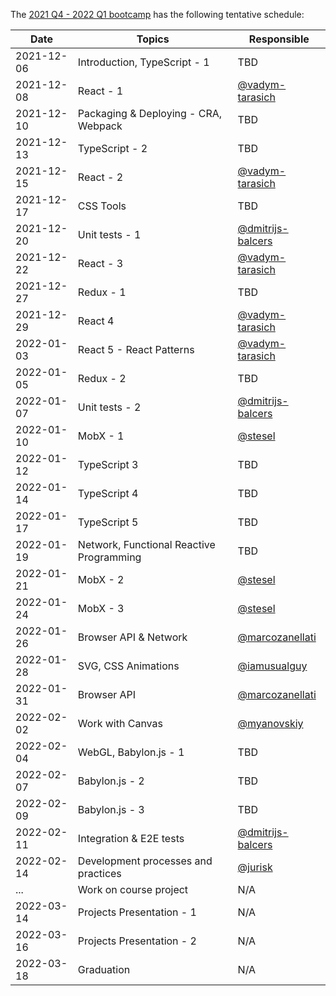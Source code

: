 The [2021 Q4 - 2022 Q1 bootcamp](https://typescript-bootcamp.evolution.com/) has the following tentative schedule:

| Date       | Topics                                   | Responsible                          |
|------------|------------------------------------------|--------------------------------------|
| 2021-12-06 | Introduction, TypeScript - 1             | TBD                                  |
| 2021-12-08 | React - 1                                | [@vadym-tarasich](https://github.com/vadym-tarasich)                                  |
| 2021-12-10 | Packaging & Deploying - CRA, Webpack     | TBD                                  |
| 2021-12-13 | TypeScript - 2                           | TBD                                  |
| 2021-12-15 | React - 2                                | [@vadym-tarasich](https://github.com/vadym-tarasich)                                  |
| 2021-12-17 | CSS Tools                                | TBD                                  |
| 2021-12-20 | Unit tests - 1                           | [@dmitrijs-balcers](https://github.com/dmitrijs-balcers)                                  |
| 2021-12-22 | React - 3                                | [@vadym-tarasich](https://github.com/vadym-tarasich)                                  |
| 2021-12-27 | Redux - 1                                | TBD                                  |
| 2021-12-29 | React 4                                  | [@vadym-tarasich](https://github.com/vadym-tarasich)                                  |
| 2022-01-03 | React 5 - React Patterns                 | [@vadym-tarasich](https://github.com/vadym-tarasich)                                  |
| 2022-01-05 | Redux - 2                                | TBD                                  |
| 2022-01-07 | Unit tests - 2                           | [@dmitrijs-balcers](https://github.com/dmitrijs-balcers)                                  |
| 2022-01-10 | MobX - 1                                 | [@stesel](https://github.com/stesel)                                  |
| 2022-01-12 | TypeScript 3                             | TBD                                  |
| 2022-01-14 | TypeScript 4                             | TBD                                  |
| 2022-01-17 | TypeScript 5                             | TBD                                  |
| 2022-01-19 | Network, Functional Reactive Programming | TBD                                  |
| 2022-01-21 | MobX - 2                                 | [@stesel](https://github.com/stesel)                                  |
| 2022-01-24 | MobX - 3                                 | [@stesel](https://github.com/stesel)                                  |
| 2022-01-26 | Browser API & Network                    | [@marcozanellati](https://github.com/marcozanellati)                                  |
| 2022-01-28 | SVG, CSS Animations                      | [@iamusualguy](https://github.com/iamusualguy)                                  |
| 2022-01-31 | Browser API                              | [@marcozanellati](https://github.com/marcozanellati)                                  |
| 2022-02-02 | Work with Canvas                         | [@myanovskiy](https://github.com/myanovskiy)   |
| 2022-02-04 | WebGL, Babylon.js - 1                    | TBD                                  |
| 2022-02-07 | Babylon.js - 2                           | TBD                                  |
| 2022-02-09 | Babylon.js - 3                           | TBD                                  |
| 2022-02-11 | Integration & E2E tests                  | [@dmitrijs-balcers](https://github.com/dmitrijs-balcers)                                  |
| 2022-02-14 | Development processes and practices      | [@jurisk](https://github.com/jurisk) |
| ...        | Work on course project                   | N/A                                  |
| 2022-03-14 | Projects Presentation - 1                | N/A                                  |
| 2022-03-16 | Projects Presentation - 2                | N/A                                  |
| 2022-03-18 | Graduation                               | N/A                                  |
